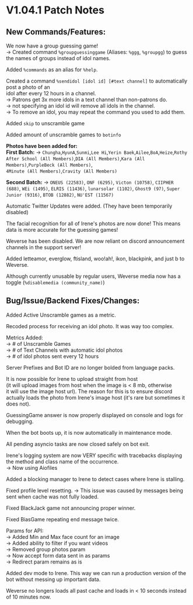 # **V1.04.1 Patch Notes**  

## **New Commands/Features:**
We now have a group guessing game!  
-> Created command `%groupguessinggame` (Aliases: `%ggg`, `%groupgg`) to guess the names of groups instead of idol names.  

Added `%commands` as an alias for `%help`.  

Created a command `%sendidol [idol id] [#text channel]` to automatically post a photo of an   
idol after every 12 hours in a channel.  
-> Patrons get 3x more idols in a text channel than non-patrons do.  
-> not specifying an idol id will remove all idols in the channel.  
-> To remove an idol, you may repeat the command you used to add them.  

Added `skip` to unscramble game  

Added amount of unscramble games to `botinfo`  

**Photos have been added for:**  
**First Batch:**
-> `Chungha`,`HyunA`,`Sunmi`,`Lee Hi`,`Yerin Baek`,`Ailee`,`BoA`,`Heize`,`Rothy`  
`After School (All Members)`,`DIA (All Members)`,`Kara (All Members)`,`PurpleBeck (All Members)`,  
`4Minute (All Members)`,`Cravity (All Members)`  

**Second Batch:**
-> `ONEUS (22583)`, `ONF (6295)`, `Victon (10758)`, `CIIPHER (688)`, `WEi (1495)`, `ELRIS (11436)`, `lunarsolar (1102)`,
`Ghost9 (97)`, `Super Junior (9316)`, `BTOB (12882)`, `NU'EST (11567)`  

Automatic Twitter Updates were added. (They have been temporarily disabled)  

The facial recognition for all of Irene's photos are now done! This means data is more accurate for the guessing games!  

Weverse has been disabled. We are now reliant on discord announcement channels in the support server!  

Added letteamor, everglow, ftisland, woo!ah!, ikon, blackpink, and just b to Weverse.  

Although currently unusable by regular users, Weverse media now has a toggle (`%disablemedia (community_name)`)  


## **Bug/Issue/Backend Fixes/Changes:**

Added Active Unscramble games as a metric.  

Recoded process for receiving an idol photo. It was way too complex.  

Metrics Added:  
-> # of Unscramble Games  
-> # of Text Channels with automatic idol photos  
-> # of idol photos sent every 12 hours

Server Prefixes and Bot ID are no longer bolded from language packs.  

It is now possible for Irene to upload straight from host  
(it will upload images from host when the image is < 8 mb, otherwise  
it will use the image host url). The reason for this is to ensure discord  
actually loads the photo from Irene's image host (it's rare but sometimes it does not).  

GuessingGame answer is now properly displayed on console and logs for debugging.  

When the bot boots up, it is now automatically in maintenance mode.  

All pending asyncio tasks are now closed safely on bot exit.  

Irene's logging system are now VERY specific with tracebacks displaying the method and class name of the occurrence.  
-> Now using Aiofiles  

Added a blocking manager to Irene to detect cases where Irene is stalling.  

Fixed profile level resetting.
-> This issue was caused by messages being sent when cache was not fully loaded.  

Fixed BlackJack game not announcing proper winner.  

Fixed BiasGame repeating end message twice.  

Params for API:  
-> Added Min and Max face count for an image  
-> Added ability to filter if you want videos  
-> Removed group photos param  
-> Now accept form data sent in as params  
-> Redirect param remains as is  

Added dev mode to Irene. This way we can run a production version of the bot without messing up important data.  

Weverse no longers loads all past cache and loads in < 10 seconds instead of 10 minutes now.  
